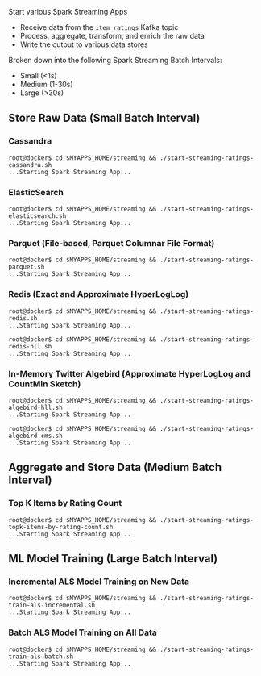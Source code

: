 Start various Spark Streaming Apps
* Receive data from the `item_ratings` Kafka topic
* Process, aggregate, transform, and enrich the raw data
* Write the output to various data stores

Broken down into the following Spark Streaming Batch Intervals:
* Small (<1s)
* Medium (1-30s)
* Large (>30s)

## Store Raw Data (Small Batch Interval)
### Cassandra
```
root@docker$ cd $MYAPPS_HOME/streaming && ./start-streaming-ratings-cassandra.sh
...Starting Spark Streaming App...
```
### ElasticSearch  
```
root@docker$ cd $MYAPPS_HOME/streaming && ./start-streaming-ratings-elasticsearch.sh
...Starting Spark Streaming App...
```
### Parquet (File-based, Parquet Columnar File Format)
```
root@docker$ cd $MYAPPS_HOME/streaming && ./start-streaming-ratings-parquet.sh
...Starting Spark Streaming App...
```
### Redis (Exact and Approximate HyperLogLog) 
```
root@docker$ cd $MYAPPS_HOME/streaming && ./start-streaming-ratings-redis.sh
...Starting Spark Streaming App...
```
```
root@docker$ cd $MYAPPS_HOME/streaming && ./start-streaming-ratings-redis-hll.sh
...Starting Spark Streaming App...
```
### In-Memory Twitter Algebird (Approximate HyperLogLog and CountMin Sketch) 
```
root@docker$ cd $MYAPPS_HOME/streaming && ./start-streaming-ratings-algebird-hll.sh
...Starting Spark Streaming App...
```
```
root@docker$ cd $MYAPPS_HOME/streaming && ./start-streaming-ratings-algebird-cms.sh
...Starting Spark Streaming App...
```

## Aggregate and Store Data (Medium Batch Interval)
### Top K Items by Rating Count
```
root@docker$ cd $MYAPPS_HOME/streaming && ./start-streaming-ratings-topk-items-by-rating-count.sh
...Starting Spark Streaming App...
```
 
## ML Model Training (Large Batch Interval)
### Incremental ALS Model Training on New Data
```
root@docker$ cd $MYAPPS_HOME/streaming && ./start-streaming-ratings-train-als-incremental.sh
...Starting Spark Streaming App...
```
### Batch ALS Model Training on All Data
```
root@docker$ cd $MYAPPS_HOME/streaming && ./start-streaming-ratings-train-als-batch.sh
...Starting Spark Streaming App...
```